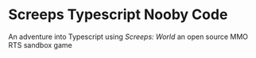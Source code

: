 # Screeps Typescript Nooby Code

An adventure into Typescript using *Screeps: World* an open source MMO RTS sandbox game
